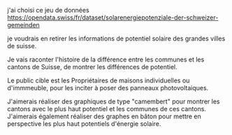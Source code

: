 j'ai choisi ce jeu de données https://opendata.swiss/fr/dataset/solarenergiepotenziale-der-schweizer-gemeinden

je voudrais en retirer les informations de potentiel solaire des grandes villes de suisse.

Je vais raconter l'histoire de la différence entre les communes et les cantons de Suisse, de montrer les différences de potentiel.

Le public cible est les Propriétaires de maisons individuelles ou d'immmeuble, pour les inciter à poser des panneaux photovoltaiques.

J'aimerais réaliser des graphiques de type "camembert" pour montrer les cantons avec le plus haut potentiel et les communes de ces cantons. J'aimerais également réaliser des graphes en bâton pour mettre en perspective les plus haut potentiels d'énergie solaire.